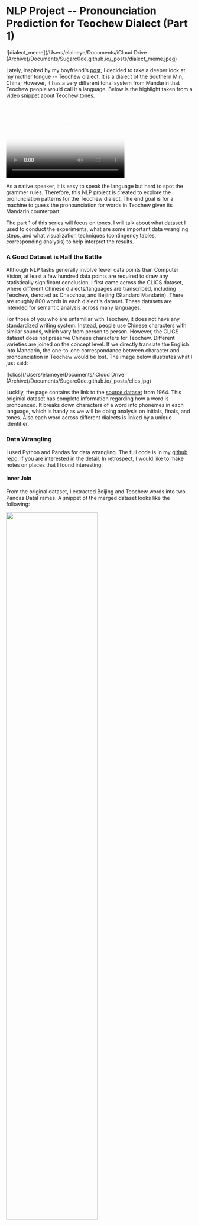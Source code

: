 # NLP Project -- Pronounciation Prediction for Teochew Dialect (Part 1)

![dialect_meme](/Users/elaineye/Documents/iCloud Drive (Archive)/Documents/Sugarc0de.github.io/_posts/dialect_meme.jpeg)

Lately, inspired by my boyfriend's [post](<https://luckytoilet.wordpress.com/2019/07/16/learning-the-teochew-chaozhou-dialect/>), I decided to take a deeper look at my mother tongue -- Teochew dialect. It is a dialect of the Southern Min, China; However, it has a very different tonal system from Mandarin that Teochew people would call it a language. Below is the highlight taken from a [video snippet](<https://www.youtube.com/watch?v=5_bm_3Rc3To&t=1s>) about Teochew tones. 

<video src="<https://ytcropper.com/cropped/k25e3734ef55cdb>" poster="../images/blog5/teochew_video_poster.PNG" width="320" height="200" controls preload></video>

As a native speaker, it is easy to speak the language but hard to spot the grammer rules. Therefore, this NLP project is created to explore the pronunciation patterns for the Teochew dialect. The end goal is for a machine to guess the pronounciation for words in Teochew given its Mandarin counterpart. 

The part 1 of this series will focus on tones. I will talk about what dataset I used to conduct the experiments, what are some important data wrangling steps, and what visualization techniques (contingency tables, corresponding analysis) to help interpret the results. 

### A Good Dataset is Half the Battle

Although NLP tasks generally involve fewer data points than Computer Vision, at least a few hundred data points are required to draw any statistically significant conclusion. I first came across the CLICS dataset, where different Chinese dialects/languages are transcribed, including Teochew, denoted as Chaozhou, and Beijing (Standard Mandarin). There are roughly 800 words in each dialect's dataset. These datasets are intended for semantic analysis across many languages. 

For those of you who are unfamiliar with Teochew, it does not have any standardized writing system. Instead, people use Chinese characters with similar sounds, which vary from person to person. However, the CLICS dataset does not preserve Chinese characters for Teochew. Different varieties are joined on the concept level. If we directly translate the English into Mandarin, the one-to-one correspondance between character and pronounciation in Teochew would be lost. The image below illustrates what I just said:

![clics](/Users/elaineye/Documents/iCloud Drive (Archive)/Documents/Sugarc0de.github.io/_posts/clics.jpg)



Luckily, the page contains the link to the [source dataset](<https://zenodo.org/record/3534942#.Xjcvj1NKg1I>) from 1964. This originial dataset has complete information regarding how a word is pronounced. It breaks down characters of a word into phonemes in each language, which is handy as we will be doing analysis on initials, finals, and tones. Also each word across different dialects is linked by a unique identifier. 

### Data Wrangling

I used Python and Pandas for data wrangling. The full code is in my [github repo](<https://github.com/Sugarc0de/teochew_nlp>), if you are interested in the detail. In retrospect, I would like to make notes on places that I found interesting.

#### Inner Join

From the original dataset, I extracted Beijing and Teochew words into two Pandas DataFrames. A snippet of the merged dataset looks like the following: 

<img src="/Users/elaineye/Documents/iCloud Drive (Archive)/Documents/Sugarc0de.github.io/_posts/teochew_dataset-0703293.jpg" width="70%">

I chose *inner join* that merges two DataFrames based on the unique identifier. 

The column named **BENZI_IN_SOURCE_teo** is where the Chinese characters corresponding to Teochew pronounciation are. When I converted that column to Pinyin (the romanization of the Chinese characters), I obtained a one-to-one correspondence at the character level. 

#### Explode

This Pandas function *Explode* is exactly as it suggests, that is, to "explode" list-like elements of the DataFrame into many rows. For example, I first converted the column "三十夜" into `[’三‘, ‘十’, ‘夜’]`, then do the *explode* operation to put these three characters into three different rows. The step-by-step code is shown below.  

![code_1](/Users/elaineye/Documents/iCloud Drive (Archive)/Documents/Sugarc0de.github.io/_posts/code_1-0690419.jpg)

The last thing is to combine all the "exploded" DataFrames into one. Now we have successfully converted the DataFrame into a long format. 

<img src="/Users/elaineye/Documents/iCloud Drive (Archive)/Documents/Sugarc0de.github.io/_posts/result_1.jpg" width="50%">

I like this function because it utilizes the vectorization aspect of Pandas, as opposed to looping through each row of the DataFrame and writting characters into multiple rows. 

#### Citation Tones or Sandhi Tones?

The Teochew dialect has a complex tonal system in part because characters often change from their citation tones to sandhi tones. Sandhi occurs when one character precedes another character and the former changes to its tonal variation. 

In part 1 of this series, I will only explore the citation tones. However, pronounication prediction will inevitably involve sandhi tones as words rather than single characters appear the most. 

The nice thing about this dataset is that citation and sandhi tones are labelled separately. 

#### Careful, Careful, Careful

Bugs in a data science project is harder to spot compared to those in software development. When you think there is no bug, double check the data. It is likely that you mishandled the data, did not notice, and have a "garbage" result that makes no sense. 

### Data Visualization

#### Contingency Table 

After the data wrangling, here comes the more exciting part: data visualization. There are eight tones in Teochew and five tones in Mandarin. To see if there is any regular correspondence in tones, I plotted them as a contingency table. 

<img src="/Users/elaineye/Documents/iCloud Drive (Archive)/Documents/Sugarc0de.github.io/_posts/contingency_table-0692651.jpg" width="50%">

There are in total 801 distinct characters and we can see some correspondence here: For example, the mid tone in Teochew corresponds to the high tone in Mandarin; the high tone in Teochew and rising tone in Mandarin often occur together, etc.

#### Correspondence Analysis 

Another way to view the contingency table is by using correspondence analysis. Here is a great [video](<https://www.youtube.com/watch?v=GgqKf7jLyI8&list=WL&index=7&t=1060s>) that explains how it works. 

Basically, corrrespondence analysis is similar to PCA, but for categorical values. The distances on the plot show how rows/columns are grouped together. 

I used `ggplot2` and `ggrepel` in R to do the job. The graph is shown below:

![ca_plot](/Users/elaineye/Documents/iCloud Drive (Archive)/Documents/Sugarc0de.github.io/_posts/ca_plot.jpeg)

The two dimensions capture 73.9% of the variation in the data. Columns and rows that are close to each other in the plot have simlar frequency counts. This result matches with what we saw from the contingency table, where the mid tone in Teochew is related to the high tone in Mandarin, falling tone in Teochew to dipping tone in Mandarin, and rising tone in Teochew to high tone in Mandarin. 

Another finding is that the low rising and low tones in Teochew, and the falling tone in Mandarin, form a cluster in the middle. There are probably lots of low rising and low tones in Teochew associated with the falling tone in Mandarin. 

Those are just my speculations. In my subsequent posts, I will compare these with character pronounciation predicted by the model. 

### More to come

Thanks for making this far:p I will talk more about this project in the coming weeks. Meanwhile you can stay tuned and check out my other posts! 



